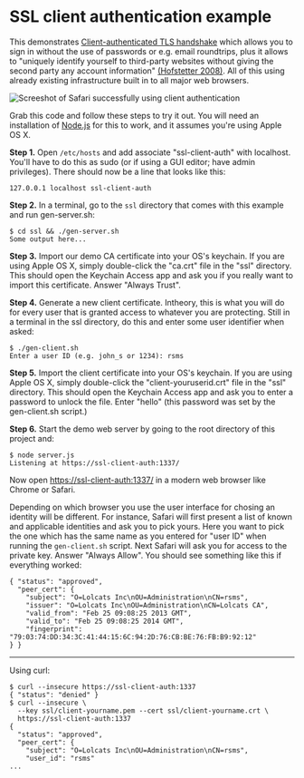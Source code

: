 # SSL client authentication example

This demonstrates [Client-authenticated TLS handshake](http://en.wikipedia.org/wiki/Transport_Layer_Security#Client-authenticated_TLS_handshake) which allows you to sign in without the use of passwords or e.g. email roundtrips, plus it allows to "uniquely identify yourself to third-party websites without giving the second party any account information" [(Hofstetter 2008)](http://pilif.github.com/2008/05/why-is-nobody-using-ssl-client-certificates/). All of this using already existing infrastructure built in to all major web browsers.

![Screeshot of Safari successfully using client authentication](http://farm9.staticflickr.com/8098/8506867868_ac16ca2c5a_o.png)

Grab this code and follow these steps to try it out. You will need an installation of [Node.js](http://nodejs.org/) for this to work, and it assumes you're using Apple OS X.

**Step 1.** Open `/etc/hosts` and add associate "ssl-client-auth" with localhost. You'll have to do this as sudo (or if using a GUI editor; have admin privileges). There should now be a line that looks like this:

    127.0.0.1 localhost ssl-client-auth

**Step 2.** In a terminal, go to the `ssl` directory that comes with this example and run gen-server.sh:

    $ cd ssl && ./gen-server.sh
    Some output here...

**Step 3.** Import our demo CA certificate into your OS's keychain. If you are using Apple OS X, simply double-click the "ca.crt" file in the "ssl" directory. This should open the Keychain Access app and ask you if you really want to import this certificate. Answer "Always Trust".

**Step 4.** Generate a new client certificate. Intheory, this is what you will do for every user that is granted access to whatever you are protecting. Still in a terminal in the ssl directory, do this and enter some user identifier when asked:

    $ ./gen-client.sh
    Enter a user ID (e.g. john_s or 1234): rsms

**Step 5.** Import the client certificate into your OS's keychain. If you are using Apple OS X, simply double-click the "client-youruserid.crt" file in the "ssl" directory. This should open the Keychain Access app and ask you to enter a password to unlock the file. Enter "hello" (this password was set by the gen-client.sh script.)

**Step 6.** Start the demo web server by going to the root directory of this project and:

    $ node server.js
    Listening at https://ssl-client-auth:1337/

Now open [https://ssl-client-auth:1337/](https://ssl-client-auth:1337/) in a modern web browser like Chrome or Safari.

Depending on which browser you use the user interface for chosing an identity will be different. For instance, Safari will first present a list of known and applicable identities and ask you to pick yours. Here you want to pick the one which has the same name as you entered for "user ID" when running the `gen-client.sh` script. Next Safari will ask you for access to the private key. Answer "Always Allow". You should see something like this if everything worked:

    { "status": "approved",
      "peer_cert": {
        "subject": "O=Lolcats Inc\nOU=Administration\nCN=rsms",
        "issuer": "O=Lolcats Inc\nOU=Administration\nCN=Lolcats CA",
        "valid_from": "Feb 25 09:08:25 2013 GMT",
        "valid_to": "Feb 25 09:08:25 2014 GMT",
        "fingerprint": "79:03:74:DD:34:3C:41:44:15:6C:94:2D:76:CB:BE:76:FB:B9:92:12"
    } }

----

Using curl:

    $ curl --insecure https://ssl-client-auth:1337
    { "status": "denied" }
    $ curl --insecure \
      --key ssl/client-yourname.pem --cert ssl/client-yourname.crt \
      https://ssl-client-auth:1337
    {
      "status": "approved",
      "peer_cert": {
        "subject": "O=Lolcats Inc\nOU=Administration\nCN=rsms",
        "user_id": "rsms"
    ...
